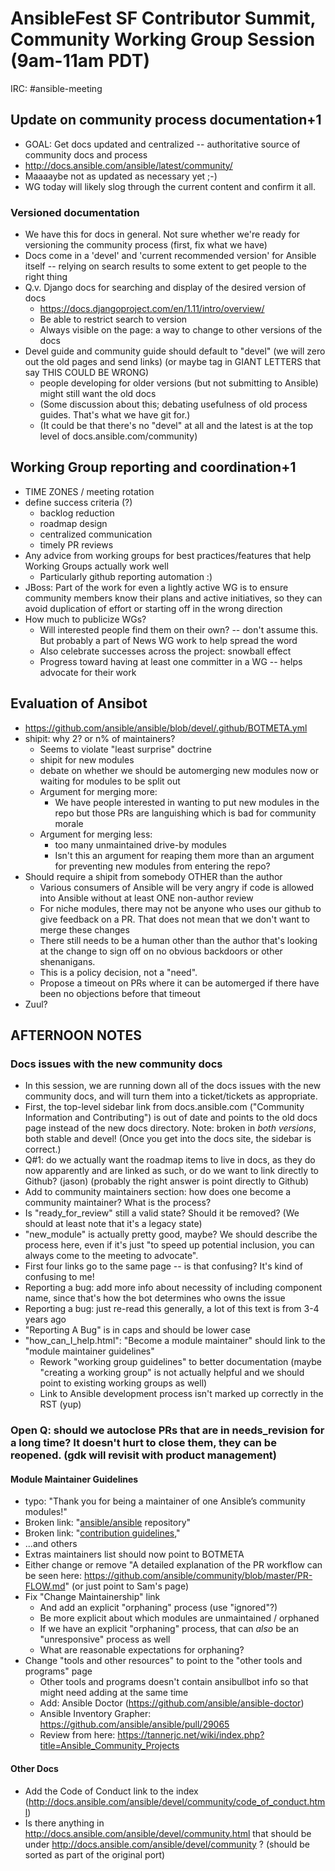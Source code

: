 # AnsibleFest SF Contributor Summit, Community Working Group Session (9am-11am PDT)

IRC: #ansible-meeting

## Update on community process documentation+1

* GOAL: Get docs updated and centralized -- authoritative source of community docs and process
* http://docs.ansible.com/ansible/latest/community/
* Maaaaybe not as updated as necessary yet ;-)
* WG today will likely slog through the current content and confirm it all.

### Versioned documentation

* We have this for docs in general. Not sure whether we're ready for versioning the community process (first, fix what we have)
* Docs come in a 'devel' and 'current recommended version' for Ansible itself -- relying on search results to some extent to get people to the right thing
* Q.v. Django docs for searching and display of the desired version of docs
  * https://docs.djangoproject.com/en/1.11/intro/overview/
  * Be able to restrict search to version
  * Always visible on the page: a way to change to other versions of the docs
* Devel guide and community guide should default to "devel" (we will zero out the old pages and send links) (or maybe tag in GIANT LETTERS that say THIS COULD BE WRONG)
  * people developing for older versions (but not submitting to Ansible) might still want the old docs
  * (Some discussion about this; debating usefulness of old process guides. That's what we have git for.)
  * (It could be that there's no "devel" at all and the latest is at the top level of docs.ansible.com/community)

## Working Group reporting and coordination+1

* TIME ZONES / meeting rotation
* define success criteria (?)
  * backlog reduction
  * roadmap design
  * centralized communication
  * timely PR reviews
* Any advice from working groups for best practices/features that help Working Groups actually work well
  * Particularly github reporting automation :)
* JBoss: Part of the work for even a lightly active WG is to ensure community members know their plans and active initiatives, so they can avoid duplication of effort or starting off in the wrong direction
* How much to publicize WGs?
  * Will interested people find them on their own? -- don't assume this. But probably a part of News WG work to help spread the word
  * Also celebrate successes across the project: snowball effect
  * Progress toward having at least one committer in a WG -- helps advocate for their work

## Evaluation of Ansibot

* https://github.com/ansible/ansible/blob/devel/.github/BOTMETA.yml
* shipit: why 2? or n% of maintainers?
  * Seems to violate "least surprise" doctrine
  * shipit for new modules
  * debate on whether we should be automerging new modules now or waiting for modules to be split out
  * Argument for merging more:
    * We have people interested in wanting to put new modules in the repo but those PRs are languishing which is bad for community morale
  * Argument for merging less:
    * too many unmaintained drive-by modules
    * Isn't this an argument for reaping them more than an argument for preventing new modules from entering the repo?
* Should require a shipit from somebody OTHER than the author
  * Various consumers of Ansible will be very angry if code is allowed into Ansible without at least ONE non-author review
  * For niche modules, there may not be anyone who uses our github to give feedback on a PR.  That does not mean that we don't want to merge these changes
  * There still needs to be a human other than the author that's looking at the change to sign off on no obvious backdoors or other shenanigans.
  * This is a policy decision, not a "need".
  * Propose a timeout on PRs where it can be automerged if there have been no objections before that timeout
* Zuul?

## AFTERNOON NOTES

### Docs issues with the new community docs

* In this session, we are running down all of the docs issues with the new community docs, and will turn them into a ticket/tickets as appropriate.
* First, the top-level sidebar link from docs.ansible.com ("Community Information and Contributing") is out of date and points to the old docs page instead of the new docs directory.  Note: broken in *both versions*, both stable and devel! (Once you get into the docs site, the sidebar is correct.)
* Q#1: do we actually want the roadmap items to live in docs, as they do now apparently and are linked as such, or do we want to link directly to Github? (jason) (probably the right answer is point directly to Github)
* Add to community maintainers section: how does one become a community maintainer? What is the process?
* Is "ready_for_review" still a valid state? Should it be removed? (We should at least note that it's a legacy state)
* "new_module" is actually pretty good, maybe? We should describe the process here, even if it's just "to speed up potential inclusion, you can always come to the meeting to advocate".
* First four links go to the same page -- is that confusing? It's kind of confusing to me!
* Reporting a bug: add more info about necessity of including component name, since that's how the bot determines who owns the issue
* Reporting a bug: just re-read this generally, a lot of this text is from 3-4 years ago
* "Reporting A Bug" is in caps and should be lower case
* "how_can_I_help.html": "Become a module maintainer" should link to the "module maintainer guidelines"
  * Rework "working group guidelines" to better documentation (maybe "creating a working group" is not actually helpful and we should point to existing working groups as well)
  * Link to Ansible development process isn't marked up correctly in the RST (yup)

### Open Q: should we autoclose PRs that are in needs_revision for a long time? It doesn't hurt to close them, they can be reopened. (gdk will revisit with product management)

#### Module Maintainer Guidelines

* typo: "Thank you for being a maintainer of one Ansible’s community modules!"
* Broken link: "[ansible/ansible](https://github.com/ansible/ansible) repository"
* Broken link: "[contribution guidelines](https://github.com/ansible/ansible/blob/devel/CONTRIBUTING.md),"
* ...and others
* Extras maintainers list should now point to BOTMETA
* Either change or remove "A detailed explanation of the PR workflow can be seen here: https://github.com/ansible/community/blob/master/PR-FLOW.md" (or just point to Sam's page)
* Fix "Change Maintainership" link
  * And add an explicit "orphaning" process (use "ignored"?)
  * Be more explicit about which modules are unmaintained / orphaned
  * If we have an explicit "orphaning" process, that can *also* be an "unresponsive" process as well
  * What are reasonable expectations for orphaning?
* Change "tools and other resources" to point to the "other tools and programs" page
  * Other tools and programs doesn't contain ansibullbot info so that might need adding at the same time
  * Add: Ansible Doctor (https://github.com/ansible/ansible-doctor)
  * Ansible Inventory Grapher: https://github.com/ansible/ansible/pull/29065
  * Review from here: https://tannerjc.net/wiki/index.php?title=Ansible_Community_Projects

#### Other Docs

* Add the Code of Conduct link to the index (http://docs.ansible.com/ansible/devel/community/code_of_conduct.html)
* Is there anything in http://docs.ansible.com/ansible/devel/community.html that should be under http://docs.ansible.com/ansible/devel/community ? (should be sorted as part of the original port)

